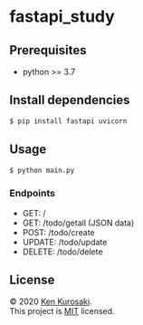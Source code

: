 # fastapi_study

## Prerequisites

- python >= 3.7

## Install dependencies

``` bash
$ pip install fastapi uvicorn
```

## Usage

``` bash
$ python main.py
```
### Endpoints

- GET: /
- GET: /todo/getall (JSON data)
- POST: /todo/create
- UPDATE: /todo/update
- DELETE: /todo/delete

## License

&copy; 2020 [Ken Kurosaki](https://github.com/kenqlo).  
This project is [MIT](https://github.com/kenqlo/fastapi_study/blob/master/LICENSE) licensed.

